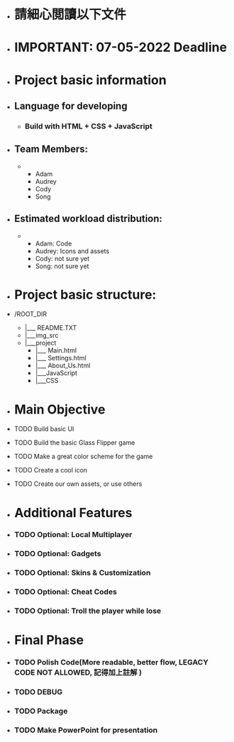 - # 請細心閲讀以下文件
- # IMPORTANT: 07-05-2022 Deadline
- # Project basic information
- ## Language for developing


  - ### Build with HTML + CSS + JavaScript
- ## Team Members:


  - + Adam
    + Audrey
    + Cody
    + Song
- ## Estimated workload distribution:


  - + Adam: Code
    + Audrey: Icons and assets
    + Cody: not sure yet
    + Song: not sure yet
- # Project basic structure:
- /ROOT_DIR

  - |___   README.TXT
  - |___img_src
  - |___project
    - |___   Main.html
    - |___   Settings.html
    - |___   About_Us.html
    - |___JavaScript
    - |___CSS
- # Main Objective
- TODO Build basic UI
- TODO Build the basic Glass Flipper game
- TODO Make a great color scheme for the game
- TODO Create a cool icon
- TODO Create our own assets, or use others
- # Additional Features
- ### TODO Optional: Local Multiplayer
- ### TODO Optional: Gadgets
- ### TODO Optional: Skins & Customization
- ### TODO Optional: Cheat Codes
- ### TODO Optional: Troll the player while lose
- # Final Phase
- ### TODO Polish Code(More readable, better flow, **LEGACY CODE NOT ALLOWED**, **記得加上註解** )
- ### TODO DEBUG
- ### TODO Package
- ### TODO Make PowerPoint for presentation

